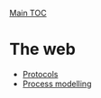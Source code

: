 [Main TOC](../README.md)

# The web

* [Protocols](./protocols.md)
* [Process modelling](./process-modelling.md)
